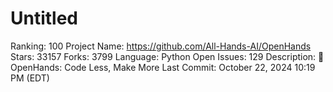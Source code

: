 # Untitled

Ranking: 100
Project Name: https://github.com/All-Hands-AI/OpenHands
Stars: 33157
Forks: 3799
Language: Python
Open Issues: 129
Description: 🙌 OpenHands: Code Less, Make More
Last Commit: October 22, 2024 10:19 PM (EDT)